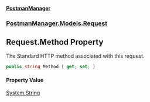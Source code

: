 #### [PostmanManager](PostmanManager.md 'PostmanManager')
### [PostmanManager.Models](PostmanManager.md#PostmanManager.Models 'PostmanManager.Models').[Request](PostmanManager.md#PostmanManager.Models.Request 'PostmanManager.Models.Request')

## Request.Method Property

The Standard HTTP method associated with this request.

```csharp
public string Method { get; set; }
```

#### Property Value
[System.String](https://docs.microsoft.com/en-us/dotnet/api/System.String 'System.String')